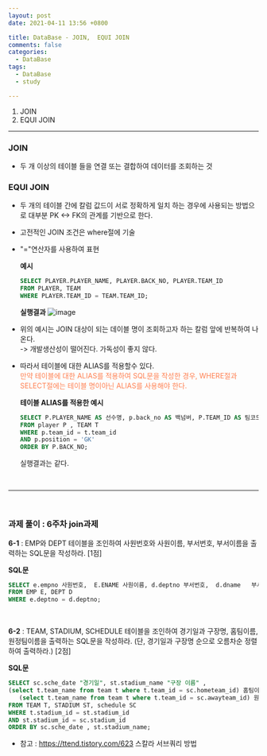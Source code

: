 ```yaml
---
layout: post
date: 2021-04-11 13:56 +0800

title: DataBase - JOIN,  EQUI JOIN
comments: false
categories: 
  - DataBase
tags: 
  - DataBase
  - study

---
```


1. JOIN
2. EQUI JOIN

- - -

### JOIN
- 두 개 이상의 테이블 들을 연결 또는 결합하여 데이터를 조회하는 것

### EQUI JOIN
- 두 개의 테이블 간에 칼럼 값드이 서로 정확하게 일치 하는 경우에 사용되는 방법으로 대부분 PK <-> FK의 관계를 기반으로 한다. 
- 고전적인 JOIN 조건은 where절에 기술
- "="연산자를 사용하여 표현

    **예시**
    ```sql
    SELECT PLAYER.PLAYER_NAME, PLAYER.BACK_NO, PLAYER.TEAM_ID  
    FROM PLAYER, TEAM  
    WHERE PLAYER.TEAM_ID = TEAM.TEAM_ID;  
    ```
    **실행결과**
 ![image](https://user-images.githubusercontent.com/49177223/114303340-9c582c80-9b08-11eb-8f3d-762731950b09.png)  


- 위의 예시는 JOIN 대상이 되는 데이블 명이 조회하고자 하는 칼럼 앞에 반복하여 나온다.   
-> 개발생산성이 떨어진다. 가독성이 좋지 않다. 

- 따라서 테이블에 대한 ALIAS를 적용할수 있다.    
<span style="color:coral">만약 테이블에 대한 ALIAS를 적용하여 SQL문을 작성한 경우, WHERE절과 SELECT절에는 테이블 명이아닌 ALIAS를 사용해야 한다. </span>


    **테이블 ALIAS를 적용한 예시**
    ```sql
    SELECT P.PLAYER_NAME AS 선수명, p.back_no AS 백넘버, P.TEAM_ID AS 팀코드, t.team_name AS 팀명, t.region_name AS 연고지
    FROM player P , TEAM T
    WHERE p.team_id = t.team_id
    AND p.position = 'GK'
    ORDER BY P.BACK_NO; 
    ```
    
    실행결과는 같다. 

<BR>

- - -
<BR>

### 과제 풀이 : 6주차 join과제



**6-1** : EMP와 DEPT 테이블을 조인하여 사원번호와 사원이름, 부서번호, 부서이름을 출력하는 SQL문을 작성하라. [1점]

**SQL문**  
```sql
SELECT e.empno 사원번호,  E.ENAME 사원이름, d.deptno 부서번호,  d.dname   부서이름   
FROM EMP E, DEPT D  
WHERE e.deptno = d.deptno;  
```

<br>

**6-2** : TEAM, STADIUM, SCHEDULE 테이블을 조인하여 경기일과 구장명, 홈팀이름, 원정팀이름을 출력하는 SQL문을 작성하라. (단, 경기일과 구장명 순으로 오름차순 정렬하여 출력하라.) [2점]

**SQL문**  
```sql
SELECT sc.sche_date "경기일", st.stadium_name "구장 이름" ,   
(select t.team_name from team t where t.team_id = sc.hometeam_id) 홈팀이름,   
   (select t.team_name from team t where t.team_id = sc.awayteam_id) 원정팀이름  
FROM TEAM T, STADIUM ST, schedule SC 
WHERE t.stadium_id = st.stadium_id
AND st.stadium_id = sc.stadium_id
ORDER BY sc.sche_date , st.stadium_name;
```

- 참고 : https://ttend.tistory.com/623 스칼라 서브쿼리 방법
